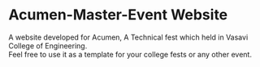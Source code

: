 # Acumen-Master-Event Website
A website developed for Acumen, A Technical fest which held in Vasavi College of Engineering.  
Feel free to use it as a template for your college fests or any other event.

